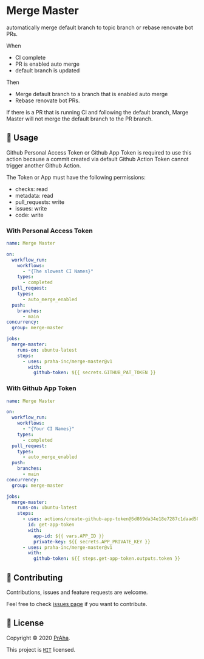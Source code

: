 # Merge Master

automatically merge default branch to topic branch or rebase renovate bot PRs.

When

- CI complete
- PR is enabled auto merge
- default branch is updated

Then

- Merge default branch to a branch that is enabled auto merge
- Rebase renovate bot PRs.

If there is a PR that is running CI and following the default branch, Marge Master will not merge the default branch to the PR branch.

## 👏 Usage

Github Personal Access Token or Github App Token is required to use this action because a commit created via default Github Action Token cannot trigger another Github Action.

The Token or App must have the following permissions:

- checks: read
- metadata: read
- pull_requests: write
- issues: write
- code: write

### With Personal Access Token

```yaml
name: Merge Master

on:
  workflow_run:
    workflows:
      - "{The slowest CI Names}"
    types:
      - completed
  pull_request:
    types:
      - auto_merge_enabled
  push:
    branches:
      - main
concurrency:
  group: merge-master

jobs:
  merge-master:
    runs-on: ubuntu-latest
    steps:
      - uses: praha-inc/merge-master@v1
        with:
          github-token: ${{ secrets.GITHUB_PAT_TOKEN }}
```

### With Github App Token

```yaml
name: Merge Master

on:
  workflow_run:
    workflows:
      - "{Your CI Names}"
    types:
      - completed
  pull_request:
    types:
      - auto_merge_enabled
  push:
    branches:
      - main
concurrency:
  group: merge-master

jobs:
  merge-master:
    runs-on: ubuntu-latest
    steps:
      - uses: actions/create-github-app-token@5d869da34e18e7287c1daad50e0b8ea0f506ce69 # v1.11.0
        id: get-app-token
        with:
          app-id: ${{ vars.APP_ID }}
          private-key: ${{ secrets.APP_PRIVATE_KEY }}
      - uses: praha-inc/merge-master@v1
        with:
          github-token: ${{ steps.get-app-token.outputs.token }}
```

## 🤝 Contributing

Contributions, issues and feature requests are welcome.

Feel free to check [issues page](https://github.com/praha-inc/merge-master/issues) if you want to contribute.

## 📝 License

Copyright © 2020 [PrAha](https://www.praha-inc.com/).

This project is [```MIT```](https://github.com/praha-inc/merge-master/blob/main/LICENSE) licensed.
